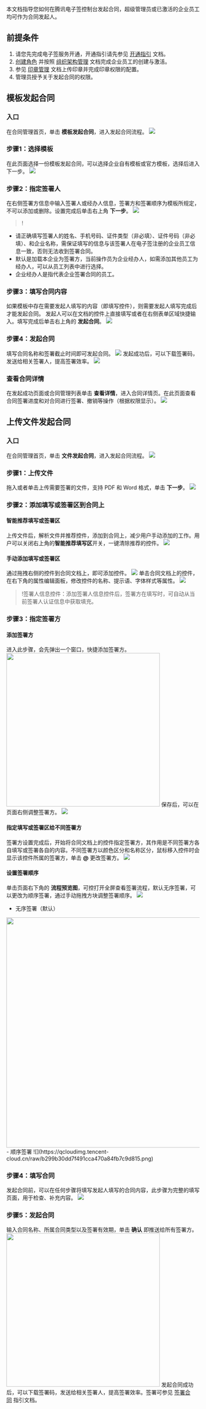 本文档指导您如何在腾讯电子签控制台发起合同，超级管理员或已激活的企业员工均可作为合同发起人。

## 前提条件
1. 请您先完成电子签服务开通，开通指引请先参见 [开通指引](https://cloud.tencent.com/document/product/1323/58758) 文档。
2. [创建角色](https://cloud.tencent.com/document/product/1323/61355) 并按照 [组织架构管理](https://cloud.tencent.com/document/product/1323/58495) 文档完成企业员工的创建与激活。
3. 参见 [印章管理](https://cloud.tencent.com/document/product/1323/59451) 文档上传印章并完成印章权限的配置。
4. 管理员授予关于发起合同的权限。

## 模板发起合同
### 入口
在合同管理首页，单击 **模板发起合同**，进入发起合同流程。
![](https://qcloudimg.tencent-cloud.cn/raw/b3488921c4f6f4bcff23365db120ebfe.png)

### 步骤1：选择模板
在此页面选择一份模板发起合同，可以选择企业自有模板或官方模板，选择后进入下一步。
![](https://qcloudimg.tencent-cloud.cn/raw/a3e558b07d7403541d50d88f3d7a9ed2.png)

### 步骤2：指定签署人
在右侧签署方信息中输入签署人或经办人信息，签署方和签署顺序为模板所规定，不可以添加或删除。设置完成后单击右上角 **下一步**。
![](https://qcloudimg.tencent-cloud.cn/raw/753a5c391384079c46856b298f208018.png)
>!
- 请正确填写签署人的姓名、手机号码、证件类型（非必填）、证件号码（非必填）、和企业名称，需保证填写的信息与该签署人在电子签注册的企业员工信息一致，否则无法收到签署合同。
- 默认是加载本企业为签署方，当前操作员为企业经办人，如需添加其他员工为经办人，可以从员工列表中进行选择。
- 企业经办人是指代表企业签署合同的员工。

### 步骤3：填写合同内容
如果模板中存在需要发起人填写的内容（即填写控件），则需要发起人填写完成后才能发起合同。
发起人可以在文档的控件上直接填写或者在右侧表单区域快捷输入。填写完成后单击右上角的 **发起合同**。
![](https://qcloudimg.tencent-cloud.cn/raw/f98b4333e01a558ff76b56dad01ac802.png)

### 步骤4：发起合同
填写合同名称和签署截止时间即可发起合同。
![](https://qcloudimg.tencent-cloud.cn/raw/cf587b70633c69e2970cd3d18f26e7ec.png)
发起成功后，可以下载签署码，发送给相关签署人，提高签署效率。
![](https://qcloudimg.tencent-cloud.cn/raw/5f1b13abc203ca4c58cd70d8e4030efb.png)

### 查看合同详情
在发起成功页面或合同管理列表单击 **查看详情**，进入合同详情页。在此页面查看合同签署进度和对合同进行签署、撤销等操作（根据权限显示）。
![](https://qcloudimg.tencent-cloud.cn/raw/03d1a0f8eeb547c7e484f73127bd9c9a.png)


## 上传文件发起合同
### 入口
在合同管理首页，单击 **文件发起合同**，进入发起合同流程。
![](https://qcloudimg.tencent-cloud.cn/raw/f246ccb9c65220d52951a240b910129f.png)

### 步骤1：上传文件
拖入或者单击上传需要签署的文件，支持 PDF 和 Word 格式，单击 **下一步**。
![](https://qcloudimg.tencent-cloud.cn/raw/49da6a1c4a92e41a316031e41dc84813.png)

### 步骤2：添加填写或签署区到合同上
#### 智能推荐填写或签署区
上传文件后，解析文件并推荐控件，添加到合同上，减少用户手动添加的工作。用户可以关闭右上角的**智能推荐填写区**开关，一键清除推荐的控件。
![](https://qcloudimg.tencent-cloud.cn/raw/8563ddd09c8a6f213068260b670a5f6a.png)

#### 手动添加填写或签署区
通过拖拽右侧的控件到合同文档上，即可添加控件。
![](https://qcloudimg.tencent-cloud.cn/raw/6212b2ff1685cabbffa6d31167312e1a.png)
单击合同文档上的控件，在右下角的属性编辑面板，修改控件的名称、提示语、字体样式等属性。
![](https://qcloudimg.tencent-cloud.cn/raw/10d93a1f6c7e67425f3bc6a01f1335f0.png)
>!签署人信息控件：添加签署人信息控件后，签署方在填写时，可自动从当前签署人认证信息中获取填充。


### 步骤3：指定签署方
#### 添加签署方
进入此步骤，会先弹出一个窗口，快捷添加签署方。
<img style="width:400px; max-width: inherit;" src="https://qcloudimg.tencent-cloud.cn/raw/8374c92fad84ba44e7a36a929631612e.png" />
保存后，可以在页面右侧调整签署方。
![](https://qcloudimg.tencent-cloud.cn/raw/3434919fa8bf6808f0aeb917eedabd1e.png)


#### 指定填写或签署区给不同签署方
签署方设置完成后，开始将合同文档上的控件指定签署方，其作用是不同签署方各自填写或签署各自的内容。不同签署方以颜色区分和名称区分，鼠标移入控件时会显示该控件所属的签署方，单击 **@** 更改签署方。
![](https://qcloudimg.tencent-cloud.cn/raw/876493705f8f2b1554826057a41b1579.png)


#### 设置签署顺序
单击页面右下角的 **流程预览图**，可控打开全屏查看签署流程，默认无序签署，可以更改为顺序签署，通过手动拖拽方块调整签署顺序。
![](https://qcloudimg.tencent-cloud.cn/raw/9ea1a106bcb37b75542f59967759fdb8.png)
- 无序签署（默认）
<img style="width:600px; max-width: inherit;" src="https://qcloudimg.tencent-cloud.cn/raw/2bc16fb8ba4d13f879ec0d56574f2c41.png" />
- 顺序签署
![](https://qcloudimg.tencent-cloud.cn/raw/b299b30dd7f491cca470a84fb7c9d815.png)


### 步骤4：填写合同
发起合同前，可以在任何步骤将填写发起人填写的合同内容，此步骤为完整的填写页面，用于检查、补充内容。
![](https://qcloudimg.tencent-cloud.cn/raw/61b22fd3700d975e52aa859b40c1b399.png)

### 步骤5：发起合同
输入合同名称、所属合同类型以及签署有效期，单击 **确认** 即推送给所有签署方。
<img style="width:400px; max-width: inherit;" src="https://qcloudimg.tencent-cloud.cn/raw/4c761f193fb8767901cf19b69ee6e23e.png" />![]()
发起合同成功后，可以下载签署码，发送给相关签署人，提高签署效率。签署可参见 [签署合同](https://cloud.tencent.com/document/product/1323/61361) 指引文档。

